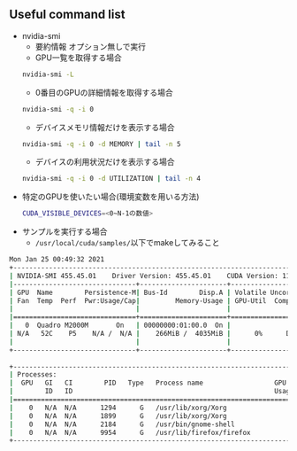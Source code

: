 ## Useful command list
- nvidia-smi
    - 要約情報
    オプション無しで実行
    - GPU一覧を取得する場合
    ``` bash
    nvidia-smi -L
    ```
    - 0番目のGPUの詳細情報を取得する場合
    ``` bash
    nvidia-smi -q -i 0
    ```
    - デバイスメモリ情報だけを表示する場合
    ``` bash
    nvidia-smi -q -i 0 -d MEMORY | tail -n 5
    ```
    - デバイスの利用状況だけを表示する場合
    ``` bash
    nvidia-smi -q -i 0 -d UTILIZATION | tail -n 4
    ```
- 特定のGPUを使いたい場合(環境変数を用いる方法)
    ``` bash
    CUDA_VISIBLE_DEVICES=<0~N-1の数値>
    ```
- サンプルを実行する場合
    - `/usr/local/cuda/samples/`以下でmakeしてみること
    
``` bash
Mon Jan 25 00:49:32 2021       
+-----------------------------------------------------------------------------+
| NVIDIA-SMI 455.45.01    Driver Version: 455.45.01    CUDA Version: 11.1     |
|-------------------------------+----------------------+----------------------+
| GPU  Name        Persistence-M| Bus-Id        Disp.A | Volatile Uncorr. ECC |
| Fan  Temp  Perf  Pwr:Usage/Cap|         Memory-Usage | GPU-Util  Compute M. |
|                               |                      |               MIG M. |
|===============================+======================+======================|
|   0  Quadro M2000M       On   | 00000000:01:00.0  On |                  N/A |
| N/A   52C    P5    N/A /  N/A |    266MiB /  4035MiB |      0%      Default |
|                               |                      |                  N/A |
+-------------------------------+----------------------+----------------------+
                                                                               
+-----------------------------------------------------------------------------+
| Processes:                                                                  |
|  GPU   GI   CI        PID   Type   Process name                  GPU Memory |
|        ID   ID                                                   Usage      |
|=============================================================================|
|    0   N/A  N/A      1294      G   /usr/lib/xorg/Xorg                 58MiB |
|    0   N/A  N/A      1899      G   /usr/lib/xorg/Xorg                119MiB |
|    0   N/A  N/A      2184      G   /usr/bin/gnome-shell               37MiB |
|    0   N/A  N/A      9954      G   /usr/lib/firefox/firefox           39MiB |
+-----------------------------------------------------------------------------+
```
